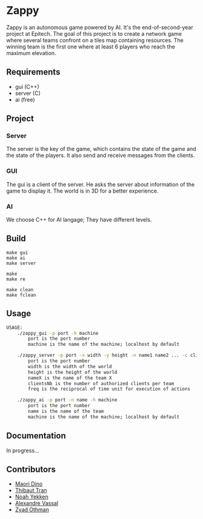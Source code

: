 # Zappy
Zappy is an autonomous game powered by AI. It's the end-of-second-year project at Epitech. The goal of this project is to create a network game where several teams confront on a tiles map containing resources.
The winning team is the first one where at least 6 players who reach the maximum elevation.

## Requirements

- gui (C++)
- server (C)
- ai (free)


## Project
### Server
The server is the key of the game, which contains the state of the game and the state of the players. It also send and receive messages from the clients.

### GUI
The gui is a client of the server. He asks the server about information of the game to display it.
The world is in 3D for a better experience.

### AI
We choose C++ for AI langage;
They have different levels.

## Build

```
make gui
make ai
make server

make
make re

make clean
make fclean
```

## Usage
```bash
USAGE:
    ./zappy_gui -p port -h machine
        port is the port number
        machine is the name of the machine; localhost by default

    ./zappy_server -p port -x width -y height -n name1 name2 ... -c clientsNb -f freq
        port is the port number
        width is the width of the world
        height is the height of the world
        nameX is the name of the team X
        clientsNb is the number of authorized clients per team
        freq is the reciprocal of time unit for execution of actions

    ./zappy_ai -p port -n name -h machine
        port is the port number
        name is the name of the team
        machine is the name of the machine; localhost by default

```

## Documentation
In progress...

## Contributors

- [Maori Dino](https://github.com/MaoKoro)
- [Thibaut Tran](https://github.com/Thibauut)
- [Noah Yekken](https://github.com/)
- [Alexandre Vassal](https://github.com/)
- [Zyad Othman](https://github.com/)